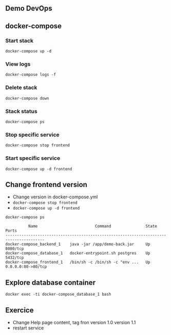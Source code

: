 ## Demo DevOps

## docker-compose

### Start stack

```docker-compose up -d```

### View logs

```docker-compose logs -f```

### Delete stack

```docker-compose down```

### Stack status

```docker-compose ps```

### Stop specific service

```docker-compose stop frontend```

### Start specific service

```docker-compose up -d frontend```

## Change frontend version

- Change version in docker-compose.yml
- ```docker-compose stop frontend```
- ```docker-compose up -d frontend```

```docker-compose ps```

```
          Name                         Command               State         Ports       
---------------------------------------------------------------------------------------
docker-compose_backend_1    java -jar /app/demo-back.jar     Up      8080/tcp          
docker-compose_database_1   docker-entrypoint.sh postgres    Up      5432/tcp          
docker-compose_frontend_1   /bin/sh -c /bin/sh -c "env ...   Up      0.0.0.0:80->80/tcp
```

## Explore database container

```docker exec -ti docker-compose_database_1 bash```

## Exercice

- Change Help page content, tag fron version 1.0 version 1.1
- restart service
